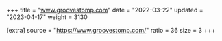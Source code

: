 +++
title = "www.groovestomp.com"
date = "2022-03-22"
updated = "2023-04-17"
weight = 3130

[extra]
source = "https://www.groovestomp.com/"
ratio = 36
size = 3
+++
